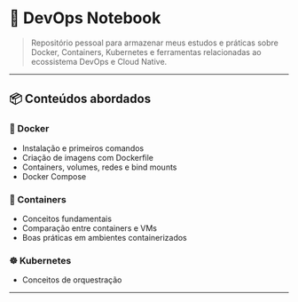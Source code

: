 # 📘 DevOps Notebook

> Repositório pessoal para armazenar meus estudos e práticas sobre Docker, Containers, Kubernetes e ferramentas relacionadas ao ecossistema DevOps e Cloud Native.

---

## 📦 Conteúdos abordados

### 🐳 Docker
- Instalação e primeiros comandos
- Criação de imagens com Dockerfile
- Containers, volumes, redes e bind mounts
- Docker Compose

### 📁 Containers
- Conceitos fundamentais
- Comparação entre containers e VMs
- Boas práticas em ambientes containerizados

### ☸️ Kubernetes
- Conceitos de orquestração

---

